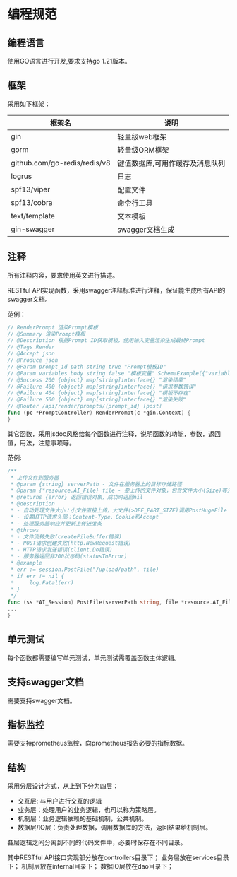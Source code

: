 # 编程规范

## 编程语言

使用GO语言进行开发,要求支持go 1.21版本。

## 框架

采用如下框架：

| 框架名 | 说明 |
|---|---|
| gin | 轻量级web框架 |
| gorm | 轻量级ORM框架 |
| github.com/go-redis/redis/v8 | 键值数据库,可用作缓存及消息队列 |
| logrus |  日志 |
| spf13/viper | 配置文件 |
| spf13/cobra | 命令行工具 |
| text/template | 文本模板 |
| gin-swagger | swagger文档生成 |

## 注释

所有注释内容，要求使用英文进行描述。

RESTful API实现函数，采用swagger注释标准进行注释，保证能生成所有API的swagger文档。

范例：

```go
// RenderPrompt 渲染Prompt模板
// @Summary 渲染Prompt模板
// @Description 根据Prompt ID获取模板，使用输入变量渲染生成最终Prompt
// @Tags Render
// @Accept json
// @Produce json
// @Param prompt_id path string true "Prompt模板ID"
// @Param variables body string false "模板变量" SchemaExample({"variables":{"text":"单例模式实现"}})
// @Success 200 {object} map[string]interface{} "渲染结果"
// @Failure 400 {object} map[string]interface{} "请求参数错误"
// @Failure 404 {object} map[string]interface{} "模板不存在"
// @Failure 500 {object} map[string]interface{} "渲染失败"
// @Router /api/render/prompts/{prompt_id} [post]
func (pc *PromptController) RenderPrompt(c *gin.Context) {
}
```

其它函数，采用jsdoc风格给每个函数进行注释，说明函数的功能，参数，返回值，用法，注意事项等。

范例:

```go
/**
 * 上传文件到服务器
 * @param {string} serverPath - 文件在服务器上的目标存储路径
 * @param {*resource.AI_File} file - 要上传的文件对象，包含文件大小(Size)等元数据
 * @returns {error} 返回错误对象，成功时返回nil
 * @description
 * - 自动处理文件大小：小文件直接上传，大文件(>DEF_PART_SIZE)调用PostHugeFile
 * - 设置HTTP请求头部：Content-Type、Cookie和Accept
 * - 处理服务器响应并更新上传进度条
 * @throws
 * - 文件流转失败(createFileBuffer错误)
 * - POST请求创建失败(http.NewRequest错误)
 * - HTTP请求发送错误(client.Do错误)
 * - 服务器返回非200状态码(statusToError)
 * @example
 * err := session.PostFile("/upload/path", file)
 * if err != nil {
 *     log.Fatal(err)
 * }
 */
func (ss *AI_Session) PostFile(serverPath string, file *resource.AI_File) error {
...
}
```

## 单元测试

每个函数都需要编写单元测试，单元测试需覆盖函数主体逻辑。

## 支持swagger文档

需要支持swagger文档。

## 指标监控

需要支持prometheus监控，向prometheus报告必要的指标数据。

## 结构

采用分层设计方式，从上到下分为四层：

- 交互层: 与用户进行交互的逻辑
- 业务层：处理用户的业务逻辑，也可以称为策略层。
- 机制层：业务逻辑依赖的基础机制，公共机制。
- 数据层/IO层：负责处理数据，调用数据库的方法，返回结果给机制层。

各层逻辑之间分离到不同的代码文件中，必要时保存在不同目录。

其中RESTful API接口实现部分放在controllers目录下；
业务层放在services目录下；
机制层放在internal目录下；
数据IO层放在dao目录下；

